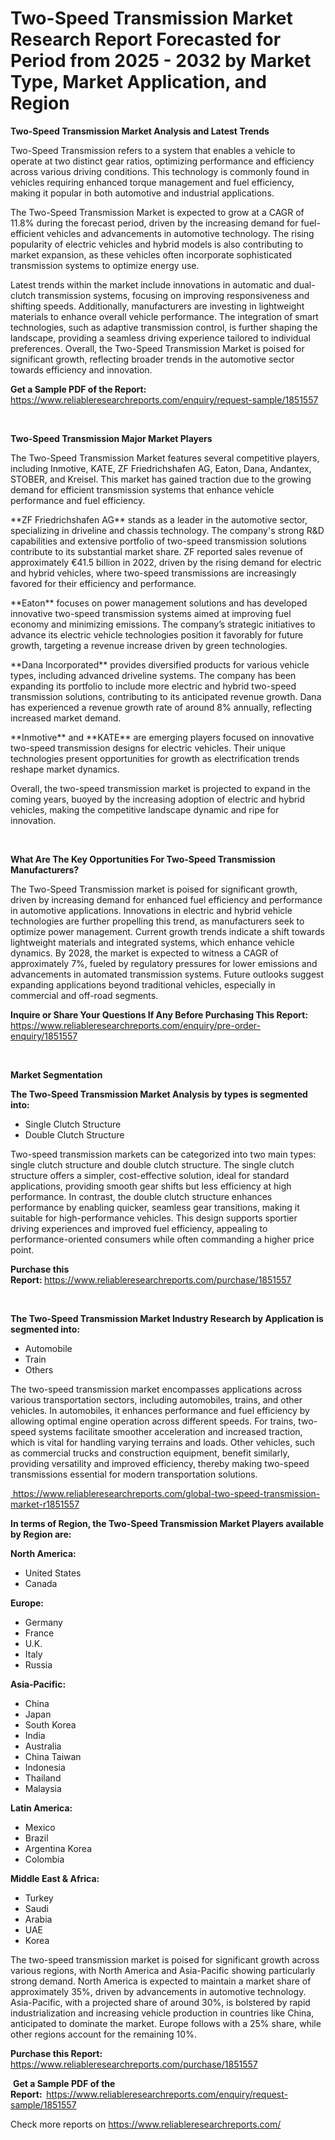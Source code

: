 <p><h1>Two-Speed Transmission Market Research Report Forecasted for Period from 2025 -  2032 by Market Type, Market Application, and Region</h1></p><p><strong>Two-Speed Transmission Market Analysis and Latest Trends</strong></p>
<p><p>Two-Speed Transmission refers to a system that enables a vehicle to operate at two distinct gear ratios, optimizing performance and efficiency across various driving conditions. This technology is commonly found in vehicles requiring enhanced torque management and fuel efficiency, making it popular in both automotive and industrial applications. </p><p>The Two-Speed Transmission Market is expected to grow at a CAGR of 11.8% during the forecast period, driven by the increasing demand for fuel-efficient vehicles and advancements in automotive technology. The rising popularity of electric vehicles and hybrid models is also contributing to market expansion, as these vehicles often incorporate sophisticated transmission systems to optimize energy use. </p><p>Latest trends within the market include innovations in automatic and dual-clutch transmission systems, focusing on improving responsiveness and shifting speeds. Additionally, manufacturers are investing in lightweight materials to enhance overall vehicle performance. The integration of smart technologies, such as adaptive transmission control, is further shaping the landscape, providing a seamless driving experience tailored to individual preferences. Overall, the Two-Speed Transmission Market is poised for significant growth, reflecting broader trends in the automotive sector towards efficiency and innovation.</p></p>
<p><strong>Get a Sample PDF of the Report:&nbsp;</strong> <a href="https://www.reliableresearchreports.com/enquiry/request-sample/1851557?utm_campaign=3383&utm_medium=2&utm_source=Github&utm_content=ia&utm_term=26032025&utm_id=two-speed-transmission">https://www.reliableresearchreports.com/enquiry/request-sample/1851557</a></p>
<p>&nbsp;</p>
<p><strong>Two-Speed Transmission Major Market Players</strong></p>
<p><p>The Two-Speed Transmission Market features several competitive players, including Inmotive, KATE, ZF Friedrichshafen AG, Eaton, Dana, Andantex, STOBER, and Kreisel. This market has gained traction due to the growing demand for efficient transmission systems that enhance vehicle performance and fuel efficiency.</p><p>**ZF Friedrichshafen AG** stands as a leader in the automotive sector, specializing in driveline and chassis technology. The company's strong R&D capabilities and extensive portfolio of two-speed transmission solutions contribute to its substantial market share. ZF reported sales revenue of approximately €41.5 billion in 2022, driven by the rising demand for electric and hybrid vehicles, where two-speed transmissions are increasingly favored for their efficiency and performance.</p><p>**Eaton** focuses on power management solutions and has developed innovative two-speed transmission systems aimed at improving fuel economy and minimizing emissions. The company’s strategic initiatives to advance its electric vehicle technologies position it favorably for future growth, targeting a revenue increase driven by green technologies.</p><p>**Dana Incorporated** provides diversified products for various vehicle types, including advanced driveline systems. The company has been expanding its portfolio to include more electric and hybrid two-speed transmission solutions, contributing to its anticipated revenue growth. Dana has experienced a revenue growth rate of around 8% annually, reflecting increased market demand.</p><p>**Inmotive** and **KATE** are emerging players focused on innovative two-speed transmission designs for electric vehicles. Their unique technologies present opportunities for growth as electrification trends reshape market dynamics.</p><p>Overall, the two-speed transmission market is projected to expand in the coming years, buoyed by the increasing adoption of electric and hybrid vehicles, making the competitive landscape dynamic and ripe for innovation.</p></p>
<p>&nbsp;</p>
<p><strong>What Are The Key Opportunities For Two-Speed Transmission Manufacturers?</strong></p>
<p><p>The Two-Speed Transmission market is poised for significant growth, driven by increasing demand for enhanced fuel efficiency and performance in automotive applications. Innovations in electric and hybrid vehicle technologies are further propelling this trend, as manufacturers seek to optimize power management. Current growth trends indicate a shift towards lightweight materials and integrated systems, which enhance vehicle dynamics. By 2028, the market is expected to witness a CAGR of approximately 7%, fueled by regulatory pressures for lower emissions and advancements in automated transmission systems. Future outlooks suggest expanding applications beyond traditional vehicles, especially in commercial and off-road segments.</p></p>
<p><strong>Inquire or Share Your Questions If Any Before Purchasing This Report:</strong> <a href="https://www.reliableresearchreports.com/enquiry/pre-order-enquiry/1851557?utm_campaign=3383&utm_medium=2&utm_source=Github&utm_content=ia&utm_term=26032025&utm_id=two-speed-transmission">https://www.reliableresearchreports.com/enquiry/pre-order-enquiry/1851557</a></p>
<p>&nbsp;</p>
<p><strong>Market Segmentation</strong></p>
<p><strong>The Two-Speed Transmission Market Analysis by types is segmented into:</strong></p>
<p><ul><li>Single Clutch Structure</li><li>Double Clutch Structure</li></ul></p>
<p><p>Two-speed transmission markets can be categorized into two main types: single clutch structure and double clutch structure. The single clutch structure offers a simpler, cost-effective solution, ideal for standard applications, providing smooth gear shifts but less efficiency at high performance. In contrast, the double clutch structure enhances performance by enabling quicker, seamless gear transitions, making it suitable for high-performance vehicles. This design supports sportier driving experiences and improved fuel efficiency, appealing to performance-oriented consumers while often commanding a higher price point.</p></p>
<p><strong>Purchase this Report:&nbsp;</strong><a href="https://www.reliableresearchreports.com/purchase/1851557?utm_campaign=3383&utm_medium=2&utm_source=Github&utm_content=ia&utm_term=26032025&utm_id=two-speed-transmission">https://www.reliableresearchreports.com/purchase/1851557</a></p>
<p>&nbsp;</p>
<p><strong>The Two-Speed Transmission Market Industry Research by Application is segmented into:</strong></p>
<p><ul><li>Automobile</li><li>Train</li><li>Others</li></ul></p>
<p><p>The two-speed transmission market encompasses applications across various transportation sectors, including automobiles, trains, and other vehicles. In automobiles, it enhances performance and fuel efficiency by allowing optimal engine operation across different speeds. For trains, two-speed systems facilitate smoother acceleration and increased traction, which is vital for handling varying terrains and loads. Other vehicles, such as commercial trucks and construction equipment, benefit similarly, providing versatility and improved efficiency, thereby making two-speed transmissions essential for modern transportation solutions.</p></p>
<p><a href="https://www.reliableresearchreports.com/global-two-speed-transmission-market-r1851557?utm_campaign=3383&utm_medium=2&utm_source=Github&utm_content=ia&utm_term=26032025&utm_id=two-speed-transmission">&nbsp;https://www.reliableresearchreports.com/global-two-speed-transmission-market-r1851557</a></p>
<p><strong>In terms of Region, the Two-Speed Transmission Market Players available by Region are:</strong></p>
<p>
    <p> <strong> North America: </strong>
        <ul>
            <li>United States</li>
            <li>Canada</li>
        </ul>
        </p> 
    <p> <strong> Europe: </strong>
        <ul>
            <li>Germany</li>
            <li>France</li>
            <li>U.K.</li>
            <li>Italy</li>
            <li>Russia</li>
        </ul>
        </p> 
    <p> <strong> Asia-Pacific: </strong>
        <ul>
            <li>China</li>
            <li>Japan</li>
            <li>South Korea</li>
            <li>India</li>
            <li>Australia</li>
            <li>China Taiwan</li>
            <li>Indonesia</li>
            <li>Thailand</li>
            <li>Malaysia</li>
        </ul>
        </p> 
    <p> <strong> Latin America: </strong>
        <ul>
            <li>Mexico</li>
            <li>Brazil</li>
            <li>Argentina Korea</li>
            <li>Colombia</li>
        </ul>
        </p> 
    <p> <strong> Middle East & Africa: </strong>
        <ul>
            <li>Turkey</li>
            <li>Saudi</li>
            <li>Arabia</li>
            <li>UAE</li>
            <li>Korea</li>
        </ul>
    </p>
    </p>
<p><p>The two-speed transmission market is poised for significant growth across various regions, with North America and Asia-Pacific showing particularly strong demand. North America is expected to maintain a market share of approximately 35%, driven by advancements in automotive technology. Asia-Pacific, with a projected share of around 30%, is bolstered by rapid industrialization and increasing vehicle production in countries like China, anticipated to dominate the market. Europe follows with a 25% share, while other regions account for the remaining 10%.</p></p>
<p><strong>Purchase this Report: </strong><a href="https://www.reliableresearchreports.com/purchase/1851557?utm_campaign=3383&utm_medium=2&utm_source=Github&utm_content=ia&utm_term=26032025&utm_id=two-speed-transmission">https://www.reliableresearchreports.com/purchase/1851557</a></p>
<p>&nbsp;<strong>Get a Sample PDF of the Report:&nbsp;&nbsp;</strong><a href="https://www.reliableresearchreports.com/enquiry/request-sample/1851557?utm_campaign=3383&utm_medium=2&utm_source=Github&utm_content=ia&utm_term=26032025&utm_id=two-speed-transmission">https://www.reliableresearchreports.com/enquiry/request-sample/1851557</a></p>
<p><strong></strong></p>
<p>Check more reports on <a href="https://www.reliableresearchreports.com/?utm_campaign=3383&utm_medium=2&utm_source=Github&utm_content=ia&utm_term=26032025&utm_id=two-speed-transmission">https://www.reliableresearchreports.com/</a></p>
